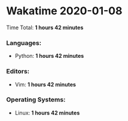 # Wakatime 2020-01-08

Time Total: **1 hours 42 minutes**

### Languages:
- Python: **1 hours 42 minutes** 

### Editors:
- Vim: **1 hours 42 minutes** 

### Operating Systems:
- Linux: **1 hours 42 minutes** 

